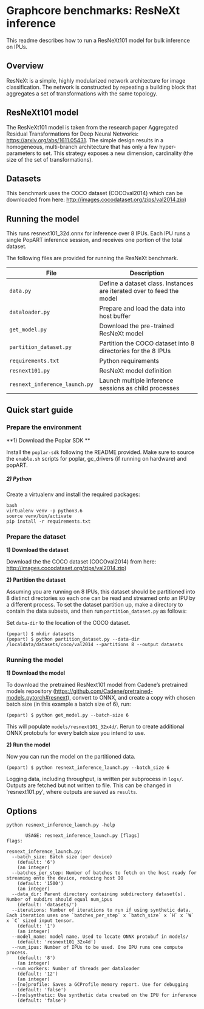 # Graphcore benchmarks: ResNeXt inference

This readme describes how to run a ResNeXt101 model for bulk inference on IPUs.

## Overview

ResNeXt is a simple, highly modularized network architecture for image classification. The network is constructed by repeating a building block that aggregates a set of transformations with the same topology.

## ResNeXt101 model

The ResNeXt101 model is taken from the research paper Aggregated Residual Transformations for Deep Neural Networks: https://arxiv.org/abs/1611.05431. The simple design results in a homogeneous, multi-branch architecture that has only a few hyper-parameters to set. This strategy exposes a new dimension, cardinality (the size of the set of transformations). 

## Datasets

This benchmark uses the COCO dataset (COCOval2014) which can be downloaded from here: http://images.cocodataset.org/zips/val2014.zip)

## Running the model

This runs resnext101_32d.onnx for inference over 8 IPUs. Each IPU runs a single PopART inference session, and receives one portion of the total dataset.

The following files are provided for running the ResNeXt benchmark. 

| File                          | Description                                                  |
| ----------------------------- | ------------------------------------------------------------ |
| `data.py`                     | Define a dataset class. Instances are iterated over to feed the model                                                             |
| `dataloader.py`               | Prepare and load the data into host buffer                                                             |
| `get_model.py`                | Download the pre-trained ResNeXt model                       |
| `partition_dataset.py`        | Partition the COCO dataset into 8 directories for the 8 IPUs |
| `requirements.txt`            | Python requirements                                          |
| `resnext101.py`               | ResNeXt model definition                                     |
| `resnext_inference_launch.py` | Launch multiple inference sessions as child processes                                              |

## Quick start guide

### Prepare the environment

**1) Download the Poplar SDK **

  Install the `poplar-sdk` following the README provided. Make sure to source the `enable.sh`
  scripts for poplar, gc_drivers (if running on hardware) and popART.

##### 2) Python

Create a virtualenv and install the required packages:

```
bash
virtualenv venv -p python3.6
source venv/bin/activate
pip install -r requirements.txt
```

### Prepare the dataset

**1) Download the dataset**

Download the the COCO dataset (COCOval2014) from here: http://images.cocodataset.org/zips/val2014.zip)

**2) Partition the dataset** 

Assuming you are running on 8 IPUs, this dataset should be partitioned into 8 distinct directories so each one can be read and streamed onto an IPU by a different process. To set the dataset partition up, make a directory to contain the data subsets, and then run `partition_dataset.py` as follows:

Set `data-dir` to the location of the COCO dataset.

```
(popart) $ mkdir datasets
(popart) $ python partition_dataset.py --data-dir /localdata/datasets/coco/val2014 --partitions 8 --output datasets
```

### Running the model

**1) Download the model**

To download the pretrained ResNext101 model from Cadene’s pretrained models repository (https://github.com/Cadene/pretrained-models.pytorch#resnext), convert to ONNX, and create a copy with chosen batch size (in this example a batch size of 6), run:

```
(popart) $ python get_model.py --batch-size 6
```

This will populate `models/resnext101_32x4d/`. Rerun to create additional ONNX protobufs for every batch size you intend to use.

**2) Run the model**

Now you can run the model on the partitioned data.

```
(popart) $ python resnext_inference_launch.py --batch_size 6
```

Logging data, including throughput, is written per subprocess in `logs/`. Outputs are fetched but not written to file. This can be changed in 'resnext101.py', where outputs are saved as `results`.


## Options

```
python resnext_inference_launch.py -help

       USAGE: resnext_inference_launch.py [flags]
flags:

resnext_inference_launch.py:
  --batch_size: Batch size (per device)
    (default: '6')
    (an integer)
  --batches_per_step: Number of batches to fetch on the host ready for streaming onto the device, reducing host IO
    (default: '1500')
    (an integer)
  --data_dir: Parent directory containing subdirectory dataset(s). Number of subdirs should equal num_ipus
    (default: 'datasets/')
  --iterations: Number of iterations to run if using synthetic data. Each iteration uses one `batches_per_step` x `batch_size` x `H` x `W` x `C` sized input tensor.
    (default: '1')
    (an integer)
  --model_name: model name. Used to locate ONNX protobuf in models/
    (default: 'resnext101_32x4d')
  --num_ipus: Number of IPUs to be used. One IPU runs one compute process.
    (default: '8')
    (an integer)
  --num_workers: Number of threads per dataloader
    (default: '12')
    (an integer)
  --[no]profile: Saves a GCProfile memory report. Use for debugging
    (default: 'false')
  --[no]synthetic: Use synthetic data created on the IPU for inference
    (default: 'false')
```